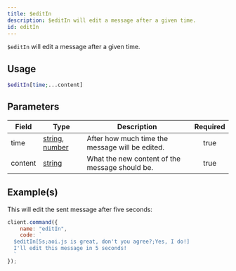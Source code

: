 ```yaml
---
title: $editIn
description: $editIn will edit a message after a given time.
id: editIn
---
```


`$editIn` will edit a message after a given time.

## Usage

```php
$editIn[time;...content]
```

## Parameters

| Field   | Type                                                                                                                                                                                                 | Description                                     | Required |
| ------- | ---------------------------------------------------------------------------------------------------------------------------------------------------------------------------------------------------- | ----------------------------------------------- | :------: |
| time    | [string](https://developer.mozilla.org/en-US/docs/Web/JavaScript/Reference/Global_Objects/String), [number](https://developer.mozilla.org/en-US/docs/Web/JavaScript/Reference/Global_Objects/Number) | After how much time the message will be edited. |   true   |
| content | [string](https://developer.mozilla.org/en-US/docs/Web/JavaScript/Reference/Global_Objects/String)                                                                                                    | What the new content of the message should be.  |   true   |

## Example(s)

This will edit the sent message after five seconds:

```javascript
client.command({
    name: "editIn",
    code: `
  $editIn[5s;aoi.js is great, don't you agree?;Yes, I do!]
  I'll edit this message in 5 seconds!
  `
});
```
